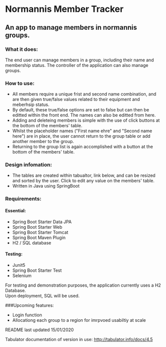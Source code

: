 # Normannis Member Tracker
## An app to manage members in normannis groups.

### What it does:
The end user can manage members in a group, including their name and membership status.
The controller of the application can also manage groups.

### How to use:
* All members require a unique frist and second name combination, and are then given true/false values related to their equipment and meberhsip status.
* By default, these true/false options are set to false but can then be editted within the front end.  The names can also be editted from here.
* Adding and deleteing members is simple with the use of click buttons at the bottom of the members' table.  
* Whilst the placeholder names ("First name ehre" and "Second name here") are in place, the user cannot return to the group table or add another member to the group.
* Returning to the group list is again accomplished with a button at the bottom of the members' table.


### Design infomation:
* The tables are created within tabualtor, link below, and can be resized and sorted by the user.  Click to edit any value on the members' table.  
*  Written in Java using SpringBoot


### Requirements:
#### Essential:
* Spring Boot Starter Data JPA
* Spring Boot Starter Web
* Spring Boot Starter Tomcat
* Spring Boot Maven Plugin
* H2 / SQL database

#### Testing:
* Junit5
* Spring Boot Starter Test
* Selenium






For testing and demonstration purposes, the application currently uses a H2 Database.  
Upon deployment, SQL will be used.




###Upcoming features:
* Login function
* Allocationg each group to a region for imrpvoed usabiltiy at scale
  



README last updated 15/01/2020


Tabulator documentation of version in use:  http://tabulator.info/docs/4.5
